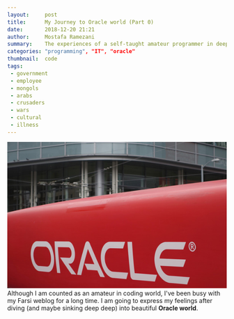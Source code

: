 ```yaml
---
layout:     post
title:      My Journey to Oracle world (Part 0) 
date:       2018-12-20 21:21
author:     Mostafa Ramezani
summary:    The experiences of a self-taught amateur programmer in deep ocean of the Oracle platfroms
categories: "programming", "IT", "oracle"
thumbnail:  code
tags:
 - government
 - employee
 - mongols
 - arabs
 - crusaders
 - wars
 - cultural
 - illness
---
```

![oracle, the cradle of modern world](https://raw.githubusercontent.com/anonymoustafa/anonymostafa.github.io/master/pictures/20151027-oracle-logo-on-yacht-100625235-large.jpg)
Although I am counted as an amateur in coding world, I've been busy with my Farsi weblog for a long time. I am going to express my feelings after diving (and maybe sinking deep deep) into beautiful **Oracle world**.